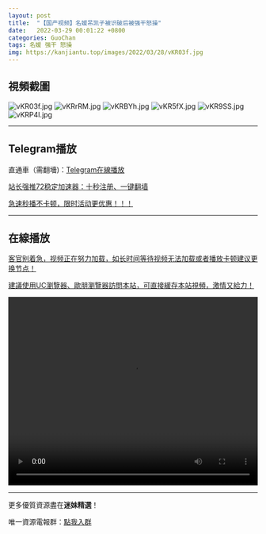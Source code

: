 ```yaml
---
layout: post
title:  "【国产视频】名媛吊凯子被识破后被强干怒操"
date:   2022-03-29 00:01:22 +0800
categories: GuoChan
tags: 名媛 强干 怒操
img: https://kanjiantu.top/images/2022/03/28/vKR03f.jpg
---
```



## 視頻截圖

![vKR03f.jpg](https://kanjiantu.top/images/2022/03/28/vKR03f.jpg)
![vKRrRM.jpg](https://kanjiantu.top/images/2022/03/28/vKRrRM.jpg)
![vKRBYh.jpg](https://kanjiantu.top/images/2022/03/28/vKRBYh.jpg)
![vKR5fX.jpg](https://kanjiantu.top/images/2022/03/28/vKR5fX.jpg)
![vKR9SS.jpg](https://kanjiantu.top/images/2022/03/28/vKR9SS.jpg)
![vKRP4I.jpg](https://kanjiantu.top/images/2022/03/28/vKRP4I.jpg)

* * *
## Telegram播放

直通車（需翻墻)：[Telegram在線播放](https://t.me/mimeijingxuan/261)

<u>站长强推72稳定加速器：[十秒注册、一键翻墙](https://72vpn.xyz/#/register?code=mimei) </u>


<u>急速秒播不卡顿，限时活动更优惠！！！</u>
* * *
## 在線播放
<u>客官别着急，视频正在努力加载，如长时间等待视频无法加载或者播放卡顿建议更换节点！</u>

<u>建議使用UC瀏覽器、歐朋瀏覽器訪問本站，可直接緩存本站視頻，激情又給力！</u>
<center><video src="https://cdn.publer.io/uploads/videos/623f3604db27975cf785e24d/5b7ce3d9639e8d6d39c25d11d5b165f8.mp4" width="100%" height="380px" controls="controls"></video></center>


* * *
更多優質資源盡在**迷妹精選**！

唯一資源電報群：[點我入群](https://t.me/mimeijingxuan)


